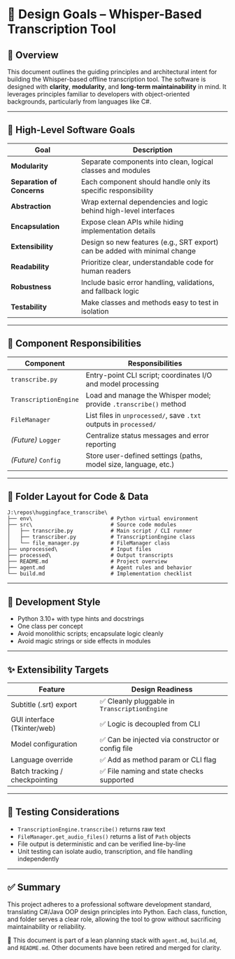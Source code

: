 # 💪 Design Goals – Whisper-Based Transcription Tool

## 🌟 Overview

This document outlines the guiding principles and architectural intent for building the Whisper-based offline transcription tool. The software is designed with **clarity**, **modularity**, and **long-term maintainability** in mind. It leverages principles familiar to developers with object-oriented backgrounds, particularly from languages like C#.

---

## 🔢 High-Level Software Goals

| Goal                       | Description                                                                |
| -------------------------- | -------------------------------------------------------------------------- |
| **Modularity**             | Separate components into clean, logical classes and modules                |
| **Separation of Concerns** | Each component should handle only its specific responsibility              |
| **Abstraction**            | Wrap external dependencies and logic behind high-level interfaces          |
| **Encapsulation**          | Expose clean APIs while hiding implementation details                      |
| **Extensibility**          | Design so new features (e.g., SRT export) can be added with minimal change |
| **Readability**            | Prioritize clear, understandable code for human readers                    |
| **Robustness**             | Include basic error handling, validations, and fallback logic              |
| **Testability**            | Make classes and methods easy to test in isolation                         |

---

## 🔧 Component Responsibilities

| Component             | Responsibilities                                                  |
| --------------------- | ----------------------------------------------------------------- |
| `transcribe.py`       | Entry-point CLI script; coordinates I/O and model processing      |
| `TranscriptionEngine` | Load and manage the Whisper model; provide `.transcribe()` method |
| `FileManager`         | List files in `unprocessed/`, save `.txt` outputs in `processed/` |
| _(Future)_ `Logger`   | Centralize status messages and error reporting                    |
| _(Future)_ `Config`   | Store user-defined settings (paths, model size, language, etc.)   |

---

## 📁 Folder Layout for Code & Data

```plaintext
J:\repos\huggingface_transcribe\
├── env\                         # Python virtual environment
├── src\                         # Source code modules
│   ├── transcribe.py            # Main script / CLI runner
│   ├── transcriber.py           # TranscriptionEngine class
│   └── file_manager.py          # FileManager class
├── unprocessed\                 # Input files
├── processed\                   # Output transcripts
├── README.md                    # Project overview
├── agent.md                     # Agent rules and behavior
└── build.md                     # Implementation checklist
```

---

## 🔄 Development Style

- Python 3.10+ with type hints and docstrings
- One class per concept
- Avoid monolithic scripts; encapsulate logic cleanly
- Avoid magic strings or side effects in modules

---

## ✨ Extensibility Targets

| Feature                        | Design Readiness                                  |
| ------------------------------ | ------------------------------------------------- |
| Subtitle (.srt) export         | ✅ Cleanly pluggable in `TranscriptionEngine`     |
| GUI interface (Tkinter/web)    | ✅ Logic is decoupled from CLI                    |
| Model configuration            | ✅ Can be injected via constructor or config file |
| Language override              | ✅ Add as method param or CLI flag                |
| Batch tracking / checkpointing | ✅ File naming and state checks supported         |

---

## 🚀 Testing Considerations

- `TranscriptionEngine.transcribe()` returns raw text
- `FileManager.get_audio_files()` returns a list of `Path` objects
- File output is deterministic and can be verified line-by-line
- Unit testing can isolate audio, transcription, and file handling independently

---

## ✅ Summary

This project adheres to a professional software development standard, translating C#/Java OOP design principles into Python. Each class, function, and folder serves a clear role, allowing the tool to grow without sacrificing maintainability or reliability.

🔄 This document is part of a lean planning stack with `agent.md`, `build.md`, and `README.md`. Other documents have been retired and merged for clarity.
